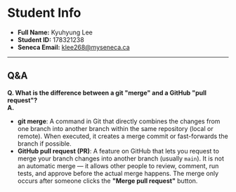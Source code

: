 # Student Info

- **Full Name:** Kyuhyung Lee  
- **Student ID:** 178321238  
- **Seneca Email:** klee268@myseneca.ca

---

## Q&A

**Q. What is the difference between a git "merge" and a GitHub "pull request"?**  
**A.**  
- **git merge**: A command in Git that directly combines the changes from one branch into another branch within the same repository (local or remote). When executed, it creates a merge commit or fast-forwards the branch if possible.  
- **GitHub pull request (PR)**: A feature on GitHub that lets you request to merge your branch changes into another branch (usually `main`). It is not an automatic merge — it allows other people to review, comment, run tests, and approve before the actual merge happens. The merge only occurs after someone clicks the **"Merge pull request"** button.

